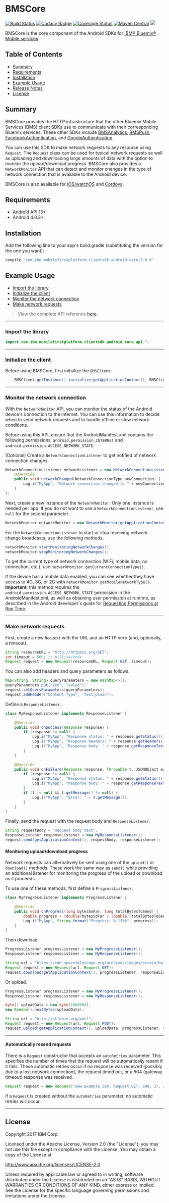 BMSCore
===

[![Build Status](https://travis-ci.org/ibm-bluemix-mobile-services/bms-clientsdk-android-core.svg?branch=master)](https://travis-ci.org/ibm-bluemix-mobile-services/bms-clientsdk-android-core)
[![Codacy Badge](https://api.codacy.com/project/badge/Grade/33762c419c1a4743a0348c93686acb1c)](https://www.codacy.com/app/ibm-bluemix-mobile-services/bms-clientsdk-android-core?utm_source=github.com&amp;utm_medium=referral&amp;utm_content=ibm-bluemix-mobile-services/bms-clientsdk-android-core&amp;utm_campaign=Badge_Grade)
[![Coverage Status](https://coveralls.io/repos/github/ibm-bluemix-mobile-services/bms-clientsdk-android-core/badge.svg?branch=development)](https://coveralls.io/github/ibm-bluemix-mobile-services/bms-clientsdk-android-core?branch=development)
[![Maven Central](https://maven-badges.herokuapp.com/maven-central/com.ibm.mobilefirstplatform.clientsdk.android/core/badge.svg)](https://maven-badges.herokuapp.com/maven-central/com.ibm.mobilefirstplatform.clientsdk.android/core)
[![](https://img.shields.io/badge/bluemix-powered-blue.svg)](https://bluemix.net)


BMSCore is the core component of the Android SDKs for [IBM® Bluemix® Mobile services](https://console.ng.bluemix.net/docs/cloudnative/sdk.html#sdk).



## Table of Contents
* [Summary](#summary)
* [Requirements](#requirements)
* [Installation](#installation)
* [Example Usage](#example-usage)
* [Release Notes](https://github.com/ibm-bluemix-mobile-services/bms-clientsdk-android-core/blob/master/CHANGELOG.md)
* [License](#license)



## Summary

BMSCore provides the HTTP infrastructure that the other Bluemix Mobile Services (BMS) client SDKs use to communicate with their corresponding Bluemix services. These other SDKs include [BMSAnalytics](https://github.com/ibm-bluemix-mobile-services/bms-clientsdk-android-analytics), [BMSPush](https://github.com/ibm-bluemix-mobile-services/bms-clientsdk-android-push), [FacebookAuthentication](https://github.com/ibm-bluemix-mobile-services/bms-clientsdk-android-security-facebookauthentication), and [GoogleAuthentication](https://github.com/ibm-bluemix-mobile-services/bms-clientsdk-android-security-googleauthentication).

You can use this SDK to make network requests to any resource using `Request`. The `Request` class can be used for typical network requests as well as uploading and downloading large amounts of data with the option to monitor the upload/download progress. BMSCore also provides a `NetworkMonitor` API that can detect and monitor changes in the type of network connection that is available to the Android device.

BMSCore is also available for [iOS/watchOS](https://github.com/ibm-bluemix-mobile-services/bms-clientsdk-swift-core) and [Cordova](https://github.com/ibm-bluemix-mobile-services/bms-clientsdk-cordova-plugin-core).



## Requirements

* Android API 15+
* Android 4.0.3+



## Installation

Add the following line to your app's build.gradle (substituting the version for the one you want):

```gradle
compile 'com.ibm.mobilefirstplatform.clientsdk.android:core:3.0.0'
```



## Example Usage

* [Import the library](#import-the-library)
* [Initialize the client](#initialize-the-client)
* [Monitor the network connection](#monitor-the-network-connection)
* [Make network requests](#make-network-requests)

> View the complete API reference [here](https://www.javadoc.io/doc/com.ibm.mobilefirstplatform.clientsdk.android/core).

---

### Import the library

```Java
import com.ibm.mobilefirstplatform.clientsdk.android.core.api.*;
```

---

### Initialize the client

Before using BMSCore, first initialize the `BMSClient`:

```Java
    BMSClient.getInstance().initialize(getApplicationContext(), BMSClient.REGION_US_SOUTH); // Replace the region with the Bluemix region you are using
```

---

### Monitor the network connection

With the `NetworkMonitor` API, you can monitor the status of the Android device's connection to the internet. You can use this information to decide when to send network requests and to handle offline or slow network conditions.

Before using this API, ensure that the AndroidManifest.xml contains the following permissions: `android.permission.INTERNET` and `android.permission.ACCESS_NETWORK_STATE`.

(Optional) Create a `NetworkConnectionListener` to get notified of network connection changes.

```Java
NetworkConnectionListener networkListener = new NetworkConnectionListener() {
    @Override
    public void networkChanged(NetworkConnectionType newConnection) {
        Log.i("MyApp", "Network connection changed to " + newConnection.toString());
    }
};
```

Next, create a new instance of the `NetworkMonitor`. Only one instance is needed per app. If you do not want to use a `NetworkConnectionListener`, use `null` for the second parameter.

```Java
NetworkMonitor networkMonitor = new NetworkMonitor(getApplicationContext(), networkListener);
```

For the `NetworkConnectionListener` to start or stop receiving network change broadcasts, use the following methods.

```Java
networkMonitor.startMonitoringNetworkChanges();
networkMonitor.stopMonitoringNetworkChanges();
```

To get the current type of network connection (WiFi, mobile data, no connection, etc.), use `networkMonitor.getCurrentConnectionType()`.

If the device has a mobile data enabled, you can see whether they have access to 4G, 3G, or 2G with `networkMonitor.getMobileNetworkType()`. **Important**: this method requires the `android.permission.ACCESS_NETWORK_STATE` permission in the AndroidManifest.xml, as well as obtaining user permission at runtime, as described in the Android developer's guide for <a href="https://developer.android.com/training/permissions/requesting.html">Requesting Permissions at Run Time</a>.

---

### Make network requests

First, create a new `Request` with the URL and an HTTP verb (and, optionally, a timeout).

```Java
String resourceURL = "http://httpbin.org/GET";
int timeout = 500; // milliseconds
Request request = new Request(resourceURL, Request.GET, timeout);
```

You can also add headers and query parameters as follows.

```Java
Map<String, String> queryParameters = new HashMap<>();
queryParameters.put("key", "value");
request.setQueryParameters(queryParameters);
request.addHeader("Content-Type", "text/plain");
```

Define a `ResponseListener`.

```Java
class MyResponseListener implements ResponseListener {

    @Override
    public void onSuccess(Response response) {
        if (response != null) {
            Log.i("MyApp", "Response status: " + response.getStatus());
            Log.i("MyApp", "Response headers: " + response.getHeaders());
            Log.i("MyApp", "Response body: " + response.getResponseText());
        }
    }

    @Override
    public void onFailure(Response response, Throwable t, JSONObject extendedInfo) {
        if (response != null) {
            Log.i("MyApp", "Response status: " + response.getStatus());
            Log.i("MyApp", "Response body: " + response.getResponseText());
        }
        if (t != null && t.getMessage() != null) {
            Log.i("MyApp", "Error: " + t.getMessage());
        }
    }
}
```

Finally, send the request with the request body and `ResponseListener`.

```Java
String requestBody = "Request body text";
ResponseListener responseListener = new MyResponseListener();
request.send(getApplicationContext(), requestBody, responseListener);
```


#### Monitoring upload/download progress

Network requests can alternatively be sent using one of the `upload()` or `download()` methods. These work the same way as `send()` while providing an additional listener for monitoring the progress of the upload or download as it proceeds.

To use one of these methods, first define a `ProgressListener`.

```Java
class MyProgressListener implements ProgressListener {

    @Override
    public void onProgress(long bytesSoFar, long totalBytesToSend) {
        double progress = (double)bytesSoFar / (double)(totalBytesToSend) * 100;
        Log.i("MyApp", String.format("Progress: %.1f%%", progress));
    }
}
```

Then download.

```Java
ProgressListener progressListener = new MyProgressListener();
ResponseListener responseListener = new MyResponseListener();

String url = "https://cdn.spacetelescope.org/archives/images/screen/heic1502a.jpg";
Request request = new Request(url, Request.GET);
request.download(getApplicationContext(), progressListener, responseListener);
```

Or upload.
```Java
ProgressListener progressListener = new MyProgressListener();
ResponseListener responseListener = new MyResponseListener();

byte[] uploadData = new byte[1000000];
new Random().nextBytes(uploadData);

String url = "http://httpbin.org/post";
Request request = new Request(url, Request.POST);
request.upload(getApplicationContext(), uploadData, progressListener, responseListener);
```


---

#### Automatically resend requests

There is a `Request` constructor that accepts an `autoRetries` parameter. This specifies the number of times that the request will be automatically resent if it fails. These automatic retries occur if no response was received (possibly due to a lost network connection), the request timed out, or a 504 (gateway timeout) response was received.

```Java
Request request = new Request("www.example.com, Request.GET, 500, 3); // Automatically retry the request up to 3 times
```

If a `Request` is created without the `autoRetries` parameter, no automatic retries will occur.


---


## License

Copyright 2017 IBM Corp.

Licensed under the Apache License, Version 2.0 (the "License");
you may not use this file except in compliance with the License.
You may obtain a copy of the License at

http://www.apache.org/licenses/LICENSE-2.0

Unless required by applicable law or agreed to in writing, software
distributed under the License is distributed on an "AS IS" BASIS,
WITHOUT WARRANTIES OR CONDITIONS OF ANY KIND, either express or implied.
See the License for the specific language governing permissions and
limitations under the License.
